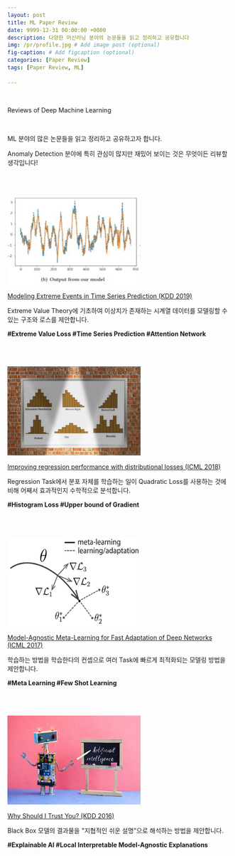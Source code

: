 ```yaml
---
layout: post
title: ML Paper Review
date: 9999-12-31 00:00:00 +0000
description: 다양한 머신러닝 분야의 논문들을 읽고 정리하고 공유합니다
img: /pr/profile.jpg # Add image post (optional)
fig-caption: # Add figcaption (optional)
categories: [Paper Review]
tags: [Paper Review, ML]

---
```


<br/>

Reviews of Deep Machine Learning

<br/>

ML 분야의 많은 논문들을 읽고 정리하고 공유하고자 합니다.  
  
Anomaly Detection 분야에 특히 관심이 많지만 재밌어 보이는 것은 무엇이든 리뷰할 생각입니다!  
  
<br/>
  
<br/>

<br/>

<img src="/assets/img/pr/evl/profile.jpg" width="300" height="200" >
<br/>

[Modeling Extreme Events in Time Series Prediction (KDD 2019)](https://chioni.github.io/EVL)  
  
Extreme Value Theory에 기초하여 이상치가 존재하는 시계열 데이터를 모델링할 수 있는 구조와 로스를 제안합니다. 
  
<b>#Extreme Value Loss #Time Series Prediction #Attention Network</b>  
  
<br/>

<br/>

<br/>

<img src="/assets/img/pr/hs/profile.jpg" width="300" height="200">
<br/>

[Improving regression performance with distributional losses (ICML 2018)](https://chioni.github.io/HS)  
  
Regression Task에서 분포 자체를 학습하는 일이 Quadratic Loss를 사용하는 것에 비해 어째서 효과적인지 수학적으로 분석합니다.  
  
<b>#Histogram Loss #Upper bound of Gradient</b>  
  
<br/>

<br/>

<br/>

<img src="/assets/img/pr/maml/profile.jpg" width="300" height="200">
<br/>

[Model-Agnostic Meta-Learning for Fast Adaptation of Deep Networks (ICML 2017)](https://chioni.github.io/MAML)  
  
학습하는 방법을 학습한다의 컨셉으로 여러 Task에 빠르게 최적화되는 모델링 방법을 제안합니다.  
  
<b>#Meta Learning #Few Shot Learning</b>  
  
<br/>

<br/>

<br/>

<img src="/assets/img/pr/lime/profile.jpg" width="300" height="200">
<br/>

[Why Should I Trust You? (KDD 2016)](https://chioni.github.io/LIME)  
  
Black Box 모델의 결과물을 "지협적인 쉬운 설명"으로 해석하는 방법을 제안합니다.  
  
<b>#Explainable AI #Local Interpretable Model-Agnostic Explanations</b>  
  
<br/>

<br/>

<br/>
